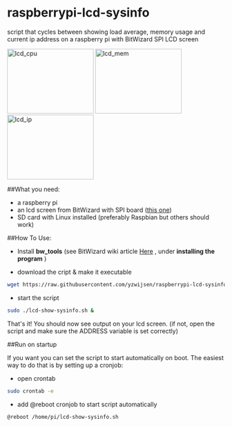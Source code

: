 # raspberrypi-lcd-sysinfo
script that cycles between showing load average, memory usage and current ip address on a raspberry pi with BitWizard SPI LCD screen

<img src="http://i.imgur.com/Reu0j3l.jpg?1" alt="lcd_cpu" width="200" height="150">
<img src="http://i.imgur.com/oHev4iZ.jpg?1" alt="lcd_mem" width="200" height="150">
<img src="http://i.imgur.com/wUUjmWW.jpg?1" alt="lcd_ip" width="200" height="150">

##What you need:
* a raspberry pi 
* an lcd screen from BitWizard with SPI board ([this one](http://www.bitwizard.nl/shop/displays/lcd-interface-16x2))
* SD card with Linux installed (preferably Raspbian but others should work)

##How To Use:

* Install **bw_tools** (see BitWizard wiki article [Here](http://www.bitwizard.nl/wiki/index.php/Beginners_guide_to_SPI_on_Raspberry_Pi) , under **installing the program** )

* download the cript & make it executable
```bash
wget https://raw.githubusercontent.com/yzwijsen/raspberrypi-lcd-sysinfo/master/lcd-show-sysinfo.sh && chmod +x lcd-show-sysinfo.sh
```

* start the script
```bash
sudo ./lcd-show-sysinfo.sh &
```

That's it! You should now see output on your lcd screen. (if not, open the script and make sure the ADDRESS variable is set correctly)


##Run on startup

If you want you can set the script to start automatically on boot. The easiest way to do that is by setting up a cronjob:

* open crontab
```bash
sudo crontab -e
```

* add @reboot cronjob to start script automatically
```bash
@reboot /home/pi/lcd-show-sysinfo.sh
```

